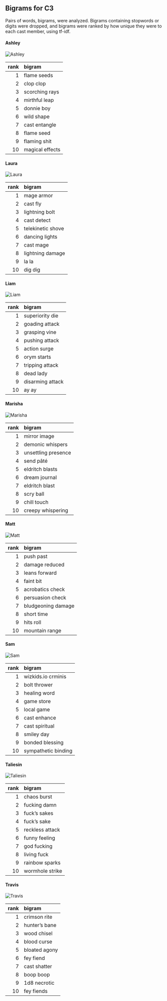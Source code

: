 
## Bigrams for C3

Pairs of words, bigrams, were analyzed. Bigrams containing stopwords or
digits were dropped, and bigrams were ranked by how unique they were to
each cast member, using tf-idf.

#### Ashley

![Ashley](../plots/bigramClouds/C3/C3ASHLEY.png)

| rank | bigram          |
| ---: | :-------------- |
|    1 | flame seeds     |
|    2 | clop clop       |
|    3 | scorching rays  |
|    4 | mirthful leap   |
|    5 | donnie boy      |
|    6 | wild shape      |
|    7 | cast entangle   |
|    8 | flame seed      |
|    9 | flaming shit    |
|   10 | magical effects |

#### Laura

![Laura](../plots/bigramClouds/C3/C3LAURA.png)

| rank | bigram            |
| ---: | :---------------- |
|    1 | mage armor        |
|    2 | cast fly          |
|    3 | lightning bolt    |
|    4 | cast detect       |
|    5 | telekinetic shove |
|    6 | dancing lights    |
|    7 | cast mage         |
|    8 | lightning damage  |
|    9 | la la             |
|   10 | dig dig           |

#### Liam

![Liam](../plots/bigramClouds/C3/C3LIAM.png)

| rank | bigram           |
| ---: | :--------------- |
|    1 | superiority die  |
|    2 | goading attack   |
|    3 | grasping vine    |
|    4 | pushing attack   |
|    5 | action surge     |
|    6 | orym starts      |
|    7 | tripping attack  |
|    8 | dead lady        |
|    9 | disarming attack |
|   10 | ay ay            |

#### Marisha

![Marisha](../plots/bigramClouds/C3/C3MARISHA.png)

| rank | bigram              |
| ---: | :------------------ |
|    1 | mirror image        |
|    2 | demonic whispers    |
|    3 | unsettling presence |
|    4 | send pâté           |
|    5 | eldritch blasts     |
|    6 | dream journal       |
|    7 | eldritch blast      |
|    8 | scry ball           |
|    9 | chill touch         |
|   10 | creepy whispering   |

#### Matt

![Matt](../plots/bigramClouds/C3/C3MATT.png)

| rank | bigram             |
| ---: | :----------------- |
|    1 | push past          |
|    2 | damage reduced     |
|    3 | leans forward      |
|    4 | faint bit          |
|    5 | acrobatics check   |
|    6 | persuasion check   |
|    7 | bludgeoning damage |
|    8 | short time         |
|    9 | hits roll          |
|   10 | mountain range     |

#### Sam

![Sam](../plots/bigramClouds/C3/C3SAM.png)

| rank | bigram              |
| ---: | :------------------ |
|    1 | wizkids.io crminis  |
|    2 | bolt thrower        |
|    3 | healing word        |
|    4 | game store          |
|    5 | local game          |
|    6 | cast enhance        |
|    7 | cast spiritual      |
|    8 | smiley day          |
|    9 | bonded blessing     |
|   10 | sympathetic binding |

#### Taliesin

![Taliesin](../plots/bigramClouds/C3/C3TALIESIN.png)

| rank | bigram          |
| ---: | :-------------- |
|    1 | chaos burst     |
|    2 | fucking damn    |
|    3 | fuck’s sakes    |
|    4 | fuck’s sake     |
|    5 | reckless attack |
|    6 | funny feeling   |
|    7 | god fucking     |
|    8 | living fuck     |
|    9 | rainbow sparks  |
|   10 | wormhole strike |

#### Travis

![Travis](../plots/bigramClouds/C3/C3TRAVIS.png)

| rank | bigram        |
| ---: | :------------ |
|    1 | crimson rite  |
|    2 | hunter’s bane |
|    3 | wood chisel   |
|    4 | blood curse   |
|    5 | bloated agony |
|    6 | fey fiend     |
|    7 | cast shatter  |
|    8 | boop boop     |
|    9 | 1d8 necrotic  |
|   10 | fey fiends    |
